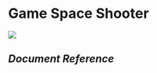 # **Game Space Shooter**
![](https://encrypted-tbn0.gstatic.com/images?q=tbn:ANd9GcToNVF4o3wWQ3y7kOhPD79zk32P3NSQPsGD472SYuXGVIHMBhsX.png)
## *Document Reference*

